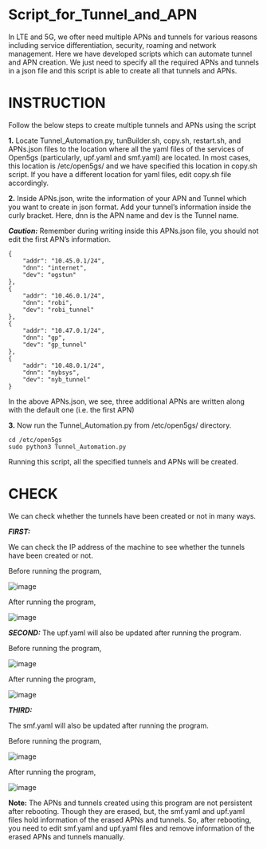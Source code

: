 # Script_for_Tunnel_and_APN

In LTE and 5G, we ofter need multiple APNs and tunnels for various reasons including service differentiation, security, roaming and network management. Here we have developed scripts which can automate tunnel and APN creation. We just need to specify all the required APNs and tunnels in a json file and this script is able to create all that tunnels and APNs.

# INSTRUCTION    
Follow the below steps to create multiple tunnels and APNs using the script

**1.** Locate Tunnel_Automation.py, tunBuilder.sh, copy.sh, restart.sh, and APNs.json files to the location where all the yaml files of the services of Open5gs (particularly, upf.yaml and smf.yaml) are located. In most cases, this location is  /etc/open5gs/ and we have specified this location in copy.sh script. If you have a different location for yaml files, edit copy.sh file accordingly.

**2.** Inside APNs.json, write the information of your APN and Tunnel which you want to create in json format. Add your tunnel’s information inside the curly bracket. Here, dnn is the APN name and dev is the Tunnel name.

***Caution:*** Remember during writing inside this APNs.json file, you should not edit the first APN’s information.

    {
        "addr": "10.45.0.1/24",
        "dnn": "internet",
        "dev": "ogstun"
    },
    {
        "addr": "10.46.0.1/24",
        "dnn": "robi",
        "dev": "robi_tunnel"
    },
    {
        "addr": "10.47.0.1/24",
        "dnn": "gp",
        "dev": "gp_tunnel"
    },
    {
        "addr": "10.48.0.1/24",
        "dnn": "nybsys",
        "dev": "nyb_tunnel"
    }

In the above APNs.json, we see, three additional APNs are written along with the default one (i.e. the first APN)

**3.** Now run the Tunnel_Automation.py from /etc/open5gs/ directory.

    cd /etc/open5gs
    sudo python3 Tunnel_Automation.py

Running this script, all the specified tunnels and APNs will be created.

# CHECK
We can check whether the tunnels have been created or not in many ways. 

***FIRST:*** 

We can check the IP address of the machine to see whether the tunnels have been created or not.

Before running the program,

![image](https://github.com/AshiqRashid/Script_for_Tunnel_and_APN/assets/136219283/7160331e-68ef-46df-a1eb-35a0080fbb73)

After running the program,

![image](https://github.com/AshiqRashid/Script_for_Tunnel_and_APN/assets/136219283/466ffea2-f755-4284-8765-11be1311a70e)


***SECOND:***
The upf.yaml will also be updated after running the program.

Before running the program,

![image](https://github.com/AshiqRashid/Script_for_Tunnel_and_APN/assets/136219283/2ee984bb-7d9d-4220-9e86-215caeffebe2)

After running the program,

![image](https://github.com/AshiqRashid/Script_for_Tunnel_and_APN/assets/136219283/593a734f-a42f-4df8-8a94-dff37b013c92)

***THIRD:***

The smf.yaml will also be updated after running the program.

Before running the program,

![image](https://github.com/AshiqRashid/Script_for_Tunnel_and_APN/assets/136219283/6dcb3790-b7bb-4fca-b32b-9b0f9026c6c7)

After running the program,

![image](https://github.com/AshiqRashid/Script_for_Tunnel_and_APN/assets/136219283/957ee455-34aa-4044-854e-598028618b5b)


**Note:**
The APNs and tunnels created using this program are not persistent after rebooting. Though they are erased, but, the smf.yaml and upf.yaml files hold information of the erased APNs and tunnels. So, after rebooting, you need to edit smf.yaml and upf.yaml files and remove information of the erased APNs and tunnels manually.   
